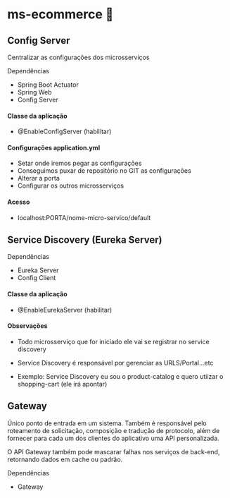 # ms-ecommerce :dart:

## Config Server

Centralizar as configurações dos microsserviços

Dependências
- Spring Boot Actuator
- Spring Web
- Config Server

#### Classe da aplicação
 - @EnableConfigServer (habilitar)


#### Configurações application.yml

- Setar onde iremos pegar as configurações
- Conseguimos puxar de repositório no GIT as configurações
- Alterar a porta
- Configurar os outros microsserviços

#### Acesso

- localhost:PORTA/nome-micro-servico/default


## Service Discovery (Eureka Server) 

Dependências
- Eureka Server
- Config Client

#### Classe da aplicação
 - @EnableEurekaServer (habilitar)

#### Observações

- Todo microsserviço que for iniciado ele vai se registrar no service discovery

- Service Discovery é responsável por gerenciar as URLS/Portal...etc

- Exemplo: Service Discovery eu sou o product-catalog e quero utiizar o shopping-cart (ele irá apontar)


## Gateway

Único ponto de entrada em um sistema. 
Também é responsável pelo roteamento de solicitação, 
composição e tradução de protocolo, além de fornecer para cada um dos clientes do aplicativo uma API personalizada. 

O API Gateway também pode mascarar falhas nos serviços de back-end, retornando dados em cache ou padrão.

Dependências
- Gateway


